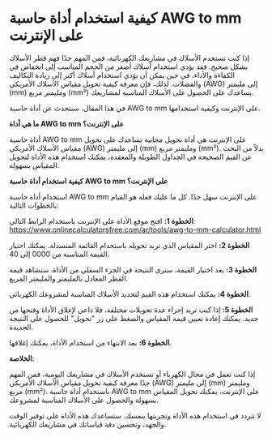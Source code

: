 كيفية استخدام أداة حاسبة AWG to mm على الإنترنت
===============================================

إذا كنت تستخدم الأسلاك في مشاريعك الكهربائية، فمن المهم جدًا فهم قطر الأسلاك بشكل صحيح. فقد يؤدي استخدام أسلاك أصغر من الحجم المناسب إلى انخفاض في الكفاءة والأداء، في حين يمكن أن يؤدي استخدام أسلاك أكبر إلى زيادة التكاليف والفضلات. لذلك، فإن معرفة كيفية تحويل مقياس الأسلاك الأمريكي (AWG) إلى مليمتر (mm) ومليمتر مربع (mm²) يساعدك على الحصول على الأسلاك المناسبة لمشاريعك.

في هذا المقال، سنتحدث عن أداة حاسبة AWG to mm على الإنترنت وكيفية استخدامها.

**ما هي أداة AWG to mm على الإنترنت؟**

أداة حاسبة AWG to mm على الإنترنت هي أداة تحويل مجانية تساعدك على تحويل مقياس الأسلاك الأمريكي (AWG) إلى مليمتر (mm) ومليمتر مربع (mm²). بدلاً من البحث عن القيم الصحيحة في الجداول الطويلة والمعقدة، يمكنك استخدام هذه الأداة لتحويل المقياس بسهولة.

**كيفية استخدام أداة حاسبة AWG to mm على الإنترنت؟**

استخدام أداة حاسبة AWG to mm على الإنترنت سهل جدًا. كل ما عليك فعله هو القيام بالخطوات التالية:

**الخطوة 1:** افتح موقع الأداة على الإنترنت باستخدام الرابط التالي: <https://www.onlinecalculatorsfree.com/ar/tools/awg-to-mm-calculator.html>

**الخطوة 2:** اختر المقياس الذي تريد تحويله باستخدام القائمة المنسدلة. يمكنك اختيار القيمة المناسبة من 0000 إلى 40.

**الخطوة 3:** بعد اختيار القيمة، سترى النتيجة في الجزء السفلي من الأداة. ستشاهد قيمة القطر المعادل بالمليمتر والمليمتر المربع.

**الخطوة 4:** يمكنك استخدام هذه القيم لتحديد الأسلاك المناسبة لمشروعك الكهربائي.

**الخطوة 5:** إذا كنت تريد إجراء عدة تحويلات مختلفة، فلا داعي لإغلاق الأداة وفتحها من جديد. يمكنك إعادة تعيين قيمة المقياس والضغط على زر "تحويل" للحصول على النتيجة الجديدة.

**الخطوة 6:** بعد الانتهاء من استخدام الأداة، يمكنك إغلاقها.

**الخلاصة:**

إذا كنت تعمل في مجال الكهرباء أو تستخدم الأسلاك في مشاريعك اليومية، فمن المهم جدًا معرفة كيفية تحويل مقياس الأسلاك الأمريكي (AWG) إلى مليمتر (mm) ومليمتر مربع (mm²). باستخدام أداة حاسبة AWG to mm على الإنترنت، يمكنك تحويل المقياس بسهولة والحصول على الأسلاك المناسبة لمشروعك.

لا تتردد في استخدام هذه الأداة وتجربتها بنفسك. ستساعدك هذه الأداة على توفير الوقت والجهد، وتحسين دقة قياساتك في مشاريعك الكهربائية.